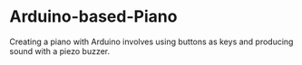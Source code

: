 # Arduino-based-Piano
Creating a piano with Arduino involves using buttons as keys and producing sound with a piezo buzzer.
